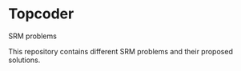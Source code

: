 # Topcoder
SRM problems

This repository contains different SRM problems and their proposed solutions.

